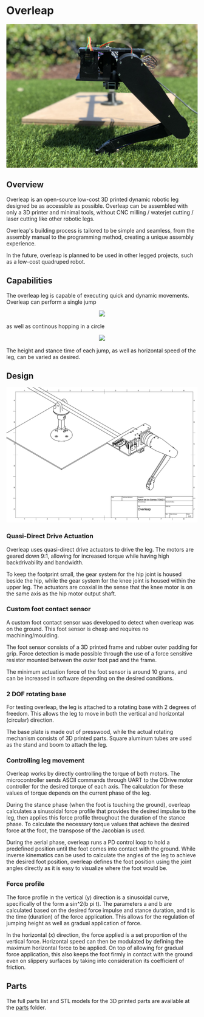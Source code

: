 # Overleap

<p align="center">
  <img src="Images/grass_still_landscape.jpeg">
</p>

## Overview

Overleap is an open-source low-cost 3D printed dynamic robotic leg designed be as accessible as possible. Overleap can be assembled with only a 3D printer and minimal tools, without CNC milling / waterjet cutting / laser cutting like other robotic legs.

Overleap's building process is tailored to be simple and seamless, from the assembly manual to the programming method, creating a unique assembly experience.

In the future, overleap is planned to be used in other legged projects, such as a low-cost quadruped robot.

## Capabilities

The overleap leg is capable of executing quick and dynamic movements. Overleap can perform a single jump

<p align="center">
  <img width="500" src="Images/grass_jump_slowmo.gif">
</p>

as well as continous hopping in a circle

<p align="center">
  <img src="Images/full_circle_fast_run.gif">
</p>

The height and stance time of each jump, as well as horizontal speed of the leg, can be varied as desired.

## Design

<p align="center">
  <img src="Drawings/Overleap Full Drawing.png">
</p>

### Quasi-Direct Drive Actuation

Overleap uses quasi-direct drive actuators to drive the leg. The motors are geared down 9:1, allowing for increased torque while having high backdrivability and bandwidth.

To keep the footprint small, the gear system for the hip joint is housed beside the hip, while the gear system for the knee joint is housed within the upper leg. The actuators are coaxial in the sense that the knee motor is on the same axis as the hip motor output shaft.

### Custom foot contact sensor

A custom foot contact sensor was developed to detect when overleap was on the ground. This foot sensor is cheap and requires no machining/moulding.

The foot sensor consists of a 3D printed frame and rubber outer padding for grip. Force detection is made possible through the use of a force sensitive resistor mounted between the outer foot pad and the frame.

The minimum actuation force of the foot sensor is around 10 grams, and can be increased in software depending on the desired conditions.

### 2 DOF rotating base

For testing overleap, the leg is attached to a rotating base with 2 degrees of freedom. This allows the leg to move in both the vertical and horizontal (circular) direction.

The base plate is made out of presswood, while the actual rotating mechanism consists of 3D printed parts. Square aluminum tubes are used as the stand and boom to attach the leg.

### Controlling leg movement

Overleap works by directly controlling the torque of both motors. The microcontroller sends ASCII commands through UART to the ODrive motor controller for the desired torque of each axis. The calculation for these values of torque depends on the current phase of the leg.

During the stance phase (when the foot is touching the ground), overleap calculates a sinusoidal force profile that provides the desired impulse to the leg, then applies this force profile throughout the duration of the stance phase. To calculate the necessary torque values that achieve the desired force at the foot, the transpose of the Jacobian is used.

During the aerial phase, overleap runs a PD control loop to hold a predefined position until the foot comes into contact with the ground. While inverse kinematics can be used to calculate the angles of the leg to achieve the desired foot position, overleap defines the foot position using the joint angles directly as it is easy to visualize where the foot would be.

### Force profile

The force profile in the vertical (y) direction is a sinusoidal curve, specifically of the form a sin^2(b pi t).  The parameters a and b are calculated based on the desired force impulse and stance duration, and t is the time (duration) of the force application. This allows for the regulation of jumping height as well as gradual application of force.

In the horizontal (x) direction, the force applied is a set proportion of the vertical force. Horizontal speed can then be modulated by defining the maximum horizontal force to be applied. On top of allowing for gradual force application, this also keeps the foot firmly in contact with the ground even on slippery surfaces by taking into consideration its coefficient of friction.

## Parts

The full parts list and STL models for the 3D printed parts are available at the [parts](Parts) folder.
